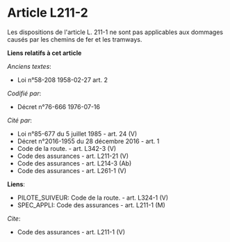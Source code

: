 # Article L211-2

Les dispositions de l'article L. 211-1 ne sont pas applicables aux dommages causés par les chemins de fer et les tramways.

**Liens relatifs à cet article**

_Anciens textes_:

  - Loi n°58-208 1958-02-27 art. 2

_Codifié par_:

  - Décret n°76-666 1976-07-16

_Cité par_:

  - Loi n°85-677 du 5 juillet 1985 - art. 24 (V)
  - Décret n°2016-1955 du 28 décembre 2016 - art. 1
  - Code de la route. - art. L342-3 (V)
  - Code des assurances - art. L211-21 (V)
  - Code des assurances - art. L214-3 (Ab)
  - Code des assurances - art. L261-1 (V)

**Liens**:

  - PILOTE_SUIVEUR: Code de la route. - art. L324-1 (V)
  - SPEC_APPLI: Code des assurances - art. L211-1 (M)

_Cite_:

  - Code des assurances - art. L211-1 (V)
